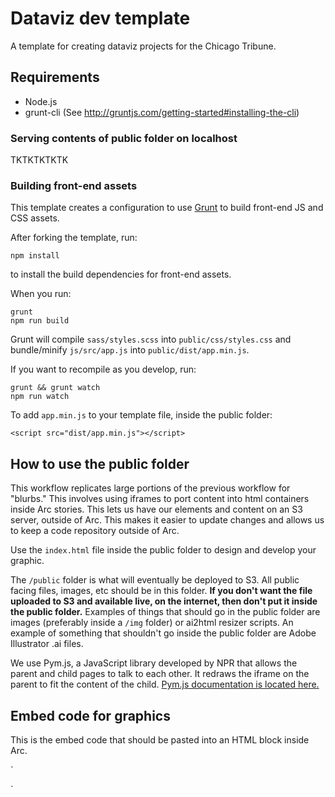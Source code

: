 # Dataviz dev template

A template for creating dataviz projects for the Chicago Tribune.

## Requirements

* Node.js
* grunt-cli (See http://gruntjs.com/getting-started#installing-the-cli)

### Serving contents of public folder on localhost

TKTKTKTKTK

### Building front-end assets

This template creates a configuration to use [Grunt](http://gruntjs.com/) to build front-end JS and CSS assets.

After forking the template, run:

    npm install

to install the build dependencies for front-end assets.

When you run:

    grunt
    npm run build

Grunt will compile `sass/styles.scss` into `public/css/styles.css` and bundle/minify `js/src/app.js` into `public/dist/app.min.js`.

If you want to recompile as you develop, run:

    grunt && grunt watch
    npm run watch

To add `app.min.js` to your template file, inside the public folder:

    <script src="dist/app.min.js"></script>

## How to use the public folder

This workflow replicates large portions of the previous workflow for "blurbs." This involves using iframes to port content into html containers inside Arc stories. This lets us have our elements and content on an S3 server, outside of Arc. This makes it easier to update changes and allows us to keep a code repository outside of Arc.

Use the `index.html` file inside the public folder to design and develop your graphic.

The `/public` folder is what will eventually be deployed to S3. All public facing files, images, etc should be in this folder. **If you don't want the file uploaded to S3 and available live, on the internet, then don't put it inside the public folder.** Examples of things that should go in the public folder are images (preferably inside a `/img` folder) or ai2html resizer scripts. An example of something that shouldn't go inside the public folder are Adobe Illustrator .ai files.

We use Pym.js, a JavaScript library developed by NPR that allows the parent and child pages to talk to each other. It redraws the iframe on the parent to fit the content of the child. [Pym.js documentation is located here.](http://blog.apps.npr.org/pym.js/)

## Embed code for graphics

This is the embed code that should be pasted into an HTML block inside Arc.

`<style> .dataviz-blurb iframe {min-width:100%; width:280px;}</style>
<div class='dataviz-blurb' id="blurb-gfx"></div>
<script src="https://pym.nprapps.org/pym.v1.min.js"></script>
<script>
    var pymParent = new pym.Parent('blurb-gfx', 'https://graphics.chicagotribune.com/SLUG/PATH', {});
</script>`
